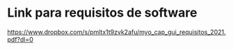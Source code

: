 
# Link para requisitos de software #

https://www.dropbox.com/s/pmltx1t9zvk2afu/myo_cap_gui_requisitos_2021.pdf?dl=0

